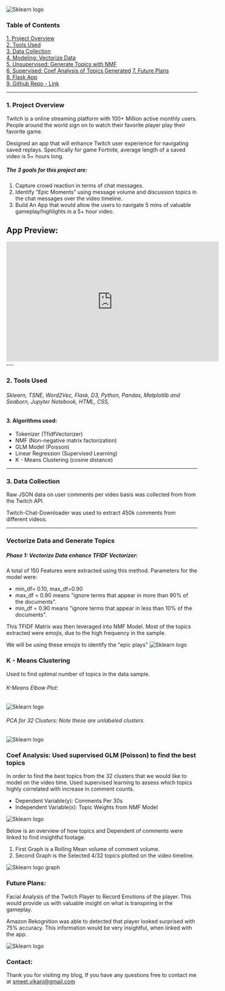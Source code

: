![Sklearn logo](https://raw.githubusercontent.com/smeetvikani/smeetvikani.github.io/master/_posts/images/fle/Twitch_Purple_RGB.png)

### Table of Contents
[1. Project Overview](#section-a)  
[2. Tools Used](#section-b)  
[3. Data Collection](#section-b2)  
[4. Modeling: Vectorize Data](#section-c)    
[5. Unsupervised: Generate Topics with NMF](#section-c)     
[6. Supervised: Coef Analysis of Topics Generated](#section-c2) 
[7. Future Plans](#section-e)  
[8. Flask App](#section-end)  
[9. Github Repo - Link](https://github.com/smeetvikani/Twitch_Comments_Analysis_NLP)


---

### <a name="section-a"></a>1.  Project Overview
Twitch is a online streaming platform with 100+ Million active monthly users. People around the world sign on to watch their favorite player play their favorite game. 

Designed an app that will enhance Twitch user experience for navigating saved replays. Specifically for game Fortnite, average length of a saved video is 5+ hours long. 

##### The 3 goals for this project are:
1.  Capture crowd reaction in terms of chat messages. 
2.  Identify “Epic Moments” using message volume and discussion topics in the chat messages over the video timeline.
3.  Build An App that would allow the users to navigate 5 mins of valuable gameplay/highlights in a 5+ hour video. 


## App Preview: 
<iframe width="560" height="315" src="https://www.youtube.com/embed/zRjbD_r42iM" frameborder="0" allow="autoplay; encrypted-media" allowfullscreen></iframe>
---

### <a name="section-b"></a>2.  Tools Used

###### Sklearn, TSNE, Word2Vec, Flask, D3, Python, Pandas, Matplotlib and Seaborn, Jupyter Notebook, HTML, CSS,

#### 3. Algorithms used: 
*   Tokenizer (TfidfVectorizer) 
*   NMF (Non-negative matrix factorization)
*   GLM Model (Poisson) 
*   Linear Regression (Supervised Learning) 
*   K - Means Clustering (cosine distance) 

---
### <a name="section-b2"></a>3.  Data Collection
Raw JSON data on user comments per video basis was collected from from the Twitch API.

Twitch-Chat-Downloader was used to extract 450k comments from different videos. 

---
### <a name="section-c"></a> Vectorize Data and Generate Topics
##### Phase 1: Vectorize Data enhance TFIDF Vectorizer: 
A total of 150 Features were extracted using this method. 
Parameters for the model were:

* min_df= 0.10, max_df=0.90
* max_df = 0.90 means "ignore terms that appear in more than 90% of the documents".
* min_df = 0.90 means "ignore terms that appear in less than 10% of the documents".

This TFIDF Matrix was then leveraged into NMF Model. Most of the topics extracted were emojis, due to the high frequency in the sample. 

We will be using these emojis to identify the "epic plays" 
![Sklearn logo](https://raw.githubusercontent.com/smeetvikani/smeetvikani.github.io/master/_posts/images/fle/topics.png)



### <a name="section-c2"></a> K - Means Clustering
Used to find optimal number of topics in the data sample. 

###### K-Means Elbow Plot:
![Sklearn logo](https://raw.githubusercontent.com/smeetvikani/smeetvikani.github.io/master/_posts/images/fle/kmeans.jpeg)

###### PCA for 32 Clusters: Note these are unlabeled clusters. 

![Sklearn logo](https://raw.githubusercontent.com/smeetvikani/smeetvikani.github.io/master/_posts/images/fle/pca-3d.png)

### <a name="section-c3"></a> Coef Analysis: Used supervised GLM (Poisson) to find the best topics

In order to find the best topics from the 32 clusters that we would like to model on the video time. Used supervised learning to assess which topics highly correlated with increase in comment counts. 

* Dependent Variable(y): Comments Per 30s
* Independent Variable(x): Topic Weights from NMF Model

![Sklearn logo](https://raw.githubusercontent.com/smeetvikani/smeetvikani.github.io/master/_posts/images/fle/coefs.png)


Below is an overview of how topics and Dependent of comments were linked to find insightful footage. 

1. First Graph is a Rolling Mean volume of comment volume. 
2. Second Graph is the Selected 4/32 topics plotted on the video timeline. 

![Sklearn logo](https://raw.githubusercontent.com/smeetvikani/smeetvikani.github.io/master/_posts/images/fle/VideoTimeLine.jpeg)
graph

### <a name="section-e"></a> Future Plans: 

Facial Analysis of the Twitch Player to Record Emotions of the player. This would provide us with valuable insight on what is transpiring in the gameplay. 

Amazon Rekognition was able to detected that player looked surprised with 75% accuracy. This information would be very insightful, when linked with the app. 

![Sklearn logo](https://raw.githubusercontent.com/smeetvikani/smeetvikani.github.io/master/_posts/images/fle/facial_analysis.jpeg)

### <a name="section-end"></a> Contact:
Thank you for visiting my blog, If you have any questions free to contact me at smeet.vikani@gmail.com
